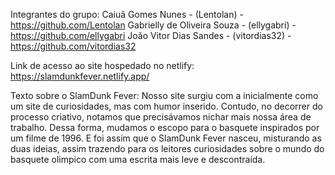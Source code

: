 Integrantes do grupo:
Caiuã Gomes Nunes - (Lentolan) - <https://github.com/Lentolan>
Gabrielly de Oliveira Souza - (ellygabri) - <https://github.com/ellygabri>
João Vitor Dias Sandes - (vitordias32) - <https://github.com/vitordias32>

Link de acesso ao site hospedado no netlify: <https://slamdunkfever.netlify.app/>

Texto sobre o SlamDunk Fever:
Nosso site surgiu com a inicialmente como um site de curiosidades, mas com humor inserido. Contudo, no decorrer do processo criativo, notamos que precisávamos nichar mais nossa área de trabalho.
Dessa forma, mudamos o escopo para o basquete inspirados por um filme de 1996. 
E foi assim que o SlamDunk Fever nasceu, misturando as duas ideias, assim trazendo para os leitores curiosidades sobre o mundo do basquete olimpico com uma escrita mais leve e descontraída.
